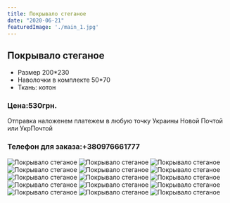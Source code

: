 ```yaml
---
title: Покрывало стеганое 
date: "2020-06-21"
featuredImage: './main_1.jpg'
---
```


## Покрывало стеганое 
*   Размер 200*230
*   Наволочки в комплекте 50*70
*   Ткань: котон

### Цена:530грн.

Отправка наложенем платежем в любую точку Украины Новой Почтой или УкрПочтой

### Телефон для заказа:+380976661777


![Покрывало стеганое](1.jpg?raw=true "Покрывало стеганое")
![Покрывало стеганое](2.jpg?raw=true "Покрывало стеганое")
![Покрывало стеганое](3.jpg?raw=true "Покрывало стеганое")
![Покрывало стеганое](4.jpg?raw=true "Покрывало стеганое")
![Покрывало стеганое](5.jpg?raw=true "Покрывало стеганое")
![Покрывало стеганое](6.jpg?raw=true "Покрывало стеганое")
![Покрывало стеганое](7.jpg?raw=true "Покрывало стеганое")
![Покрывало стеганое](8.jpg?raw=true "Покрывало стеганое")
![Покрывало стеганое](9.jpg?raw=true "Покрывало стеганое")
![Покрывало стеганое](10.jpg?raw=true "Покрывало стеганое")
![Покрывало стеганое](11.jpg?raw=true "Покрывало стеганое")
![Покрывало стеганое](12.jpg?raw=true "Покрывало стеганое")
![Покрывало стеганое](13.jpg?raw=true "Покрывало стеганое")
![Покрывало стеганое](14.jpg?raw=true "Покрывало стеганое")
![Покрывало стеганое](15.jpg?raw=true "Покрывало стеганое")

<!-- end -->